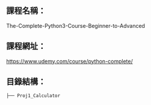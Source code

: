 課程名稱：
-

The-Complete-Python3-Course-Beginner-to-Advanced


課程網址：
-

https://www.udemy.com/course/python-complete/

目錄結構：
-
```
├── Proj1_Calculator
 

